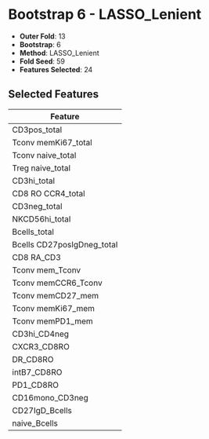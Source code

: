 # Bootstrap 6 - LASSO_Lenient

- **Outer Fold**: 13
- **Bootstrap**: 6
- **Method**: LASSO_Lenient
- **Fold Seed**: 59
- **Features Selected**: 24

## Selected Features

| Feature |
|---------|
| CD3pos_total |
| Tconv memKi67_total |
| Tconv naive_total |
| Treg naive_total |
| CD3hi_total |
| CD8 RO CCR4_total |
| CD3neg_total |
| NKCD56hi_total |
| Bcells_total |
| Bcells CD27posIgDneg_total |
| CD8 RA_CD3 |
| Tconv mem_Tconv |
| Tconv memCCR6_Tconv |
| Tconv memCD27_mem |
| Tconv memKi67_mem |
| Tconv memPD1_mem |
| CD3hi_CD4neg |
| CXCR3_CD8RO |
| DR_CD8RO |
| intB7_CD8RO |
| PD1_CD8RO |
| CD16mono_CD3neg |
| CD27IgD_Bcells |
| naive_Bcells |
